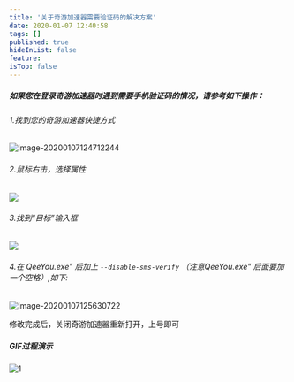 ```yaml
---
title: '关于奇游加速器需要验证码的解决方案'
date: 2020-01-07 12:40:58
tags: []
published: true
hideInList: false
feature: 
isTop: false
---
```


##### 如果您在登录奇游加速器时遇到需要手机验证码的情况，请参考如下操作：

###### 1.找到您的奇游加速器快捷方式

![image-20200107124712244](https://img-1251540275.cos.ap-shanghai.myqcloud.com/typora/20200107124723-784039.png)

###### 2.鼠标右击，选择属性

![]( https://img-1251540275.cos.ap-shanghai.myqcloud.com/typora/20200107133832-659310.png )

###### 3.找到“目标”输入框

![]( https://img-1251540275.cos.ap-shanghai.myqcloud.com/typora/20200107134029-295108.png )

###### 4.在 QeeYou.exe" 后加上  `--disable-sms-verify` （注意QeeYou.exe" 后面要加一个空格）,如下:

![image-20200107125630722](https://img-1251540275.cos.ap-shanghai.myqcloud.com/typora/20200107125632-910172.png)

修改完成后，关闭奇游加速器重新打开，上号即可

##### GIF过程演示

![1](https://img-1251540275.cos.ap-shanghai.myqcloud.com/typora/20200107133018-225489.gif)